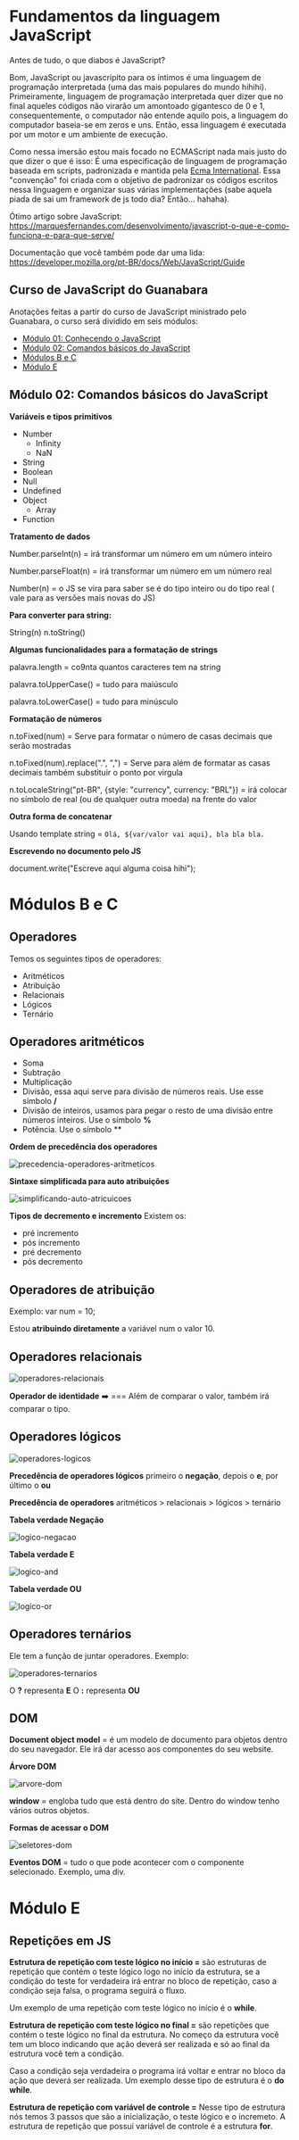 # Fundamentos da linguagem JavaScript

Antes de tudo, o que diabos é JavaScript?

Bom, JavaScript ou javascripito para os íntimos é uma linguagem de programação interpretada (uma das mais populares do mundo hihihi).
Primeiramente, linguagem de programação interpretada quer dizer que no final aqueles códigos não virarão um amontoado gigantesco de 0 e 1, consequentemente, o computador não entende aquilo pois, a linguagem do computador baseia-se em zeros e uns. Então, essa linguagem é executada por um motor e um ambiente de execução.

Como nessa imersão estou mais focado no ECMAScript nada mais justo do que dizer o que é isso: É uma especificação de linguagem de programação baseada em scripts, padronizada e mantida pela [Ecma International](https://pt.wikipedia.org/wiki/Ecma_International). Essa "convenção" foi criada com o objetivo de padronizar os códigos escritos nessa linguagem e organizar suas várias implementações (sabe aquela piada de sai um framework de js todo dia? Então... hahaha).

Ótimo artigo sobre JavaScript: https://marquesfernandes.com/desenvolvimento/javascript-o-que-e-como-funciona-e-para-que-serve/

Documentação que você também pode dar uma lida: https://developer.mozilla.org/pt-BR/docs/Web/JavaScript/Guide

## Curso de JavaScript do Guanabara

Anotações feitas a partir do curso de JavaScript ministrado pelo Guanabara, o curso será dividido em seis módulos:

- [Módulo 01: Conhecendo o JavaScript][1]
- [Módulo 02: Comandos básicos do JavaScript][2]
- [Módulos B e C][3]
- [Módulo E][4]

## Módulo 02: Comandos básicos do JavaScript

**Variáveis e tipos primitivos**

 - Number
	 - Infinity
	 - NaN
 - String
 - Boolean
 - Null
 - Undefined
 - Object
	 - Array
 - Function

**Tratamento de dados**

Number.parseInt(n) = irá transformar um número em um número inteiro

Number.parseFloat(n) = irá transformar um número em um número real

Number(n) = o JS se vira para saber se é do tipo inteiro ou do tipo real ( vale para as versões mais novas do JS)

**Para converter para string:**

String(n)
n.toString()

**Algumas funcionalidades para a formatação de strings**

palavra.length = co9nta quantos caracteres tem na string

palavra.toUpperCase() = tudo para maiúsculo

palavra.toLowerCase() = tudo para minúsculo

**Formatação de números**

n.toFixed(num) = Serve para formatar o número de casas decimais que serão mostradas

n.toFixed(num).replace(".", ",") = Serve para além de formatar as casas decimais também substituir o ponto por virgula 

n.toLocaleString("pt-BR", {style: "currency", currency: "BRL"}) = irá colocar no símbolo de real (ou de qualquer outra moeda) na frente do valor

**Outra forma de concatenar**

Usando template string = `Olá, ${var/valor vai aqui}, bla bla bla.`

**Escrevendo no documento pelo JS**

document.write("Escreve aqui alguma coisa hihi");

# Módulos B e C

## Operadores

Temos os seguintes tipos de operadores: 

 - Aritméticos
 - Atribuição
 - Relacionais
 - Lógicos 
 - Ternário

## **Operadores aritméticos**

 - Soma
 -  Subtração  
 - Multiplicação 
 - Divisão, essa aqui serve para divisão
   de números reais. Use esse símbolo **/**
 - Divisão de inteiros, usamos para pegar o resto de uma divisão entre números inteiros. Use o símbolo **%**
 - Potência. Use o símbolo **

**Ordem de precedência dos operadores**

![precedencia-operadores-aritmeticos](https://user-images.githubusercontent.com/57760301/106690255-3dc67d80-65b0-11eb-80dc-9c1d1bad0ce3.png)

**Sintaxe simplificada para auto atribuições**

![simplificando-auto-atricuicoes](https://user-images.githubusercontent.com/57760301/106690406-81b98280-65b0-11eb-974d-116dcf70e9e5.png)

**Tipos de decremento e incremento**
Existem os:

 - pré incremento
 - pós incremento
 - pré decremento
 - pós decremento

## **Operadores de atribuição**

Exemplo: var num = 10;

Estou **atribuindo diretamente** a variável num o valor 10.

## **Operadores relacionais**

![operadores-relacionais](https://user-images.githubusercontent.com/57760301/106690445-9433bc00-65b0-11eb-8e49-335a0333159e.png)

**Operador de identidade** ➡️ ===
Além de comparar o valor, também irá comparar o tipo. 

## **Operadores lógicos**

![operadores-logicos](https://user-images.githubusercontent.com/57760301/106690468-a1e94180-65b0-11eb-913f-e8fedb38a275.png)

**Precedência de operadores lógicos**
primeiro o **negação**, depois o **e**, por último o **ou**

**Precedência de operadores**
aritméticos > relacionais > lógicos > ternário

**Tabela verdade Negação**


![logico-negacao](https://user-images.githubusercontent.com/57760301/106690768-250a9780-65b1-11eb-9855-9e4d2da19643.png)

**Tabela verdade E**


![logico-and](https://user-images.githubusercontent.com/57760301/106690749-1cb25c80-65b1-11eb-99f1-2d9e538def80.png)

**Tabela verdade OU**


![logico-or](https://user-images.githubusercontent.com/57760301/106690800-2fc52c80-65b1-11eb-84a7-71981e8ec5a8.png)

## **Operadores ternários**

Ele tem a função de juntar operadores. Exemplo:

![operadores-ternarios](https://user-images.githubusercontent.com/57760301/106690492-ac0b4000-65b0-11eb-8a95-5e7b5e7fb1f5.png)

O **?** representa **E**
O **:** representa **OU**

## **DOM**

**Document object model** =  é um modelo de documento para objetos dentro do seu navegador. Ele irá dar acesso aos componentes do seu website.

**Árvore DOM**

![arvore-dom](https://user-images.githubusercontent.com/57760301/106690513-b4fc1180-65b0-11eb-947e-25180345d0f9.png)

**window** =  engloba tudo que está dentro do site. Dentro do window tenho vários outros objetos.

**Formas de acessar o DOM**

![seletores-dom](https://user-images.githubusercontent.com/57760301/106690548-c6451e00-65b0-11eb-8241-59e0422aa935.png)

**Eventos DOM** =  tudo o que pode acontecer com o componente selecionado. Exemplo, uma div.

# Módulo E

## Repetições em JS

**Estrutura de repetição com teste lógico no início =** são estruturas de repetição que contém o teste lógico logo no início da estrutura, se a condição do teste for verdadeira irá entrar no bloco de repetição, caso a condição seja falsa, o programa seguirá o fluxo.

 Um exemplo de uma repetição com teste lógico no início é o **while**.

**Estrutura de repetição com teste lógico no final =** são repetições que contém o teste lógico no final da estrutura. No começo da estrutura você tem um bloco indicando que ação deverá ser realizada  e só ao final da estrutura você tem a condição. 

Caso a condição seja verdadeira o programa irá voltar e entrar no bloco da ação que deverá ser realizada. Um exemplo desse tipo de estrutura é o **do while**.

**Estrutura de repetição com variável de controle =**  Nesse tipo de estrutura nós temos 3 passos que são a inicialização, o teste lógico e o incremeto. A estrutura de repetição que possui variável de controle é a estrutura **for**.

[1]: https://github.com/lauraol/seja-um-bom-junior/blob/master/mes-01/semana-03/anotacoes-js/resumos-das-aulas.md#módulo-01-conhecendo-o-javaScript  "Módulo 01: Conhecendo o JavaScript"
[2]: https://github.com/lauraol/seja-um-bom-junior/blob/master/mes-01/semana-03/anotacoes-js/resumos-das-aulas.md#módulo-02-comandos-básicos-do-javaScript  "Módulo 02: Comandos básicos do JavaScript"
[3]: https://github.com/lauraol/seja-um-bom-junior/blob/master/mes-01/semana-03/anotacoes-js/resumos-das-aulas.md#módulos-b-e-c  "Módulos B e C"
[4]: https://github.com/lauraol/seja-um-bom-junior/blob/master/mes-01/semana-03/anotacoes-js/resumos-das-aulas.md#módulo-e  "Módulo E"
